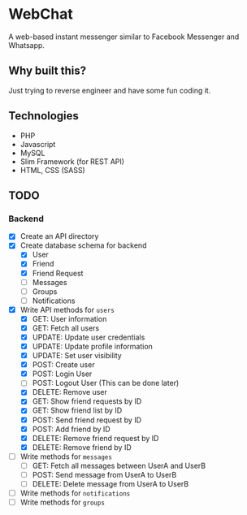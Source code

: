 # WebChat
A web-based instant messenger similar to Facebook Messenger and Whatsapp.

## Why built this?
Just trying to reverse engineer and have some fun coding it.

## Technologies
- PHP
- Javascript
- MySQL
- Slim Framework (for REST API)
- HTML, CSS (SASS)

## TODO

### Backend 

- [x] Create an API directory
- [x] Create database schema for backend
    - [x] User
    - [x] Friend
    - [x] Friend Request
    - [ ] Messages
    - [ ] Groups
    - [ ] Notifications
- [x] Write API methods for `users`
    - [x] GET: User information
    - [x] GET: Fetch all users
    - [x] UPDATE: Update user credentials
    - [x] UPDATE: Update profile information
    - [x] UPDATE: Set user visibility
    - [x] POST: Create user
    - [x] POST: Login User
    - [ ] POST: Logout User (This can be done later)
    - [x] DELETE: Remove user 
    - [x] GET: Show friend requests by ID
    - [x] GET: Show friend list by ID  
    - [x] POST: Send friend request by ID
    - [x] POST: Add friend by ID
    - [x] DELETE: Remove friend request by ID
    - [x] DELETE: Remove friend by ID
- [ ] Write methods for `messages`
    - [ ] GET: Fetch all messages between UserA and UserB
    - [ ] POST: Send message from UserA to UserB
    - [ ] DELETE: Delete message from UserA to UserB 
- [ ] Write methods for `notifications`
- [ ] Write methods for `groups`